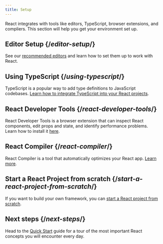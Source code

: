 ```yaml
---
title: Setup
---
```

<Intro>

React integrates with tools like editors, TypeScript, browser extensions, and compliers. This section will help you get your environment set up.

</Intro>

## Editor Setup {/*editor-setup*/}

See our [recommended editors](/learn/editor-setup) and learn how to set them up to work with React.

## Using TypeScript {/*using-typescript*/}

TypeScript is a popular way to add type definitions to JavaScript codebases. [Learn how to integrate TypeScript into your React projects](/learn/typescript).

## React Developer Tools {/*react-developer-tools*/}

React Developer Tools is a browser extension that can inspect React components, edit props and state, and identify performance problems. Learn how to install it [here](learn/react-developer-tools).

## React Compiler {/*react-compiler*/}

React Compiler is a tool that automatically optimizes your React app. [Learn more](/learn/react-compiler).

## Start a React Project from scratch {/*start-a-react-project-from-scratch*/}

If you want to build your own framework, you can [start a React project from scratch](/learn/start-a-react-project-from-scratch).

## Next steps {/*next-steps*/}

Head to the [Quick Start](/learn) guide for a tour of the most important React concepts you will encounter every day.
